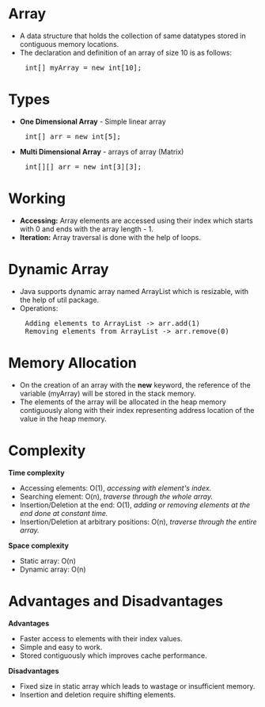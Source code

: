 # Array

- A data structure that holds the collection of same datatypes stored in contiguous memory locations.
- The declaration and definition of an array of size 10 is as follows: 

<pre>
    int[] myArray = new int[10];
</pre>

# Types

- **One Dimensional Array** - Simple linear array
<pre>
    int[] arr = new int[5];
</pre>
- **Multi Dimensional Array** - arrays of array (Matrix)
<pre>
    int[][] arr = new int[3][3];
</pre>

# Working

- **Accessing:** Array elements are accessed using their index which starts with 0 and ends with the array length - 1.
- **Iteration:** Array traversal is done with the help of loops.

# Dynamic Array

- Java supports dynamic array named ArrayList which is resizable, with the help of util package.
- Operations: 
<pre>
    Adding elements to ArrayList -> arr.add(1)
    Removing elements from ArrayList -> arr.remove(0)
</pre>

# Memory Allocation

- On the creation of an array with the **new** keyword, the reference of the variable (myArray) will be stored in the stack memory. 
- The elements of the array will be allocated in the heap memory contiguously along with their index representing address location of the value in the heap memory.

# Complexity 

**Time complexity**
- Accessing elements: O(1), <em>accessing with element's index.</em>
- Searching element: O(n), <em>traverse through the whole array.</em>
- Insertion/Deletion at the end: O(1), <em>adding or removing elements at the end done at constant time.</em>
- Insertion/Deletion at arbitrary positions: O(n), <em>traverse through the entire array.</em>

**Space complexity**
- Static array: O(n)
- Dynamic array: O(n)

# Advantages and Disadvantages

**Advantages**
- Faster access to elements with their index values.
- Simple and easy to work.
- Stored contiguously which improves cache performance.

**Disadvantages**
- Fixed size in static array which leads to wastage or insufficient memory.
- Insertion and deletion require shifting elements.
